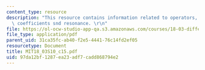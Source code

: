 ```yaml
---
content_type: resource
description: "This resource contains information related to operators, undetermined\
  \ coefficients snd resonance. \r\n"
file: https://ol-ocw-studio-app-qa.s3.amazonaws.com/courses/18-03-differential-equations-spring-2010/97da12bf1287ea23adf7cadd868794e2_MIT18_03S10_c15.pdf
file_type: application/pdf
parent_uid: 31ca35fc-ab40-f2e5-4441-76c14fd2ef05
resourcetype: Document
title: MIT18_03S10_c15.pdf
uid: 97da12bf-1287-ea23-adf7-cadd868794e2
---
```

